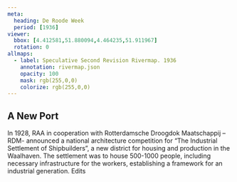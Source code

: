 ```yaml
---
meta:
  heading: De Roode Week
  period: [1936]
viewer:
  bbox: [4.412581,51.880094,4.464235,51.911967]
  rotation: 0
allmaps:
  - label: Speculative Second Revision Rivermap. 1936
    annotation: rivermap.json
    opacity: 100
    mask: rgb(255,0,0)
    colorize: rgb(255,0,0)
---
```


## A New Port

In 1928, RAA in cooperation with Rotterdamsche Droogdok Maatschappij –RDM- announced a national architecture competition for “The Industrial Settlement of Shipbuilders”, a new district for housing and production in the Waalhaven. The settlement was to house 500-1000 people, including necessary infrastructure for the workers, establishing a framework for an industrial generation. Edits
